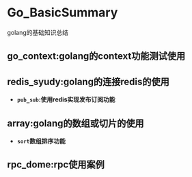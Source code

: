 # Go_BasicSummary
golang的基础知识总结

## go_context:golang的context功能测试使用

## redis_syudy:golang的连接redis的使用
* **`pub_sub`:使用redis实现发布订阅功能**

## array:golang的数组或切片的使用
* **`sort`数组排序功能**

## rpc_dome:rpc使用案例